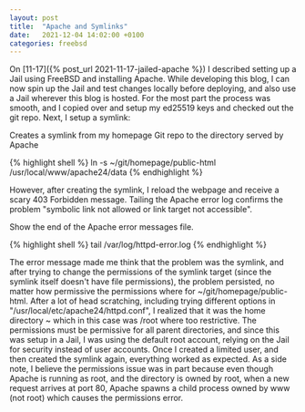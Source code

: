 ```yaml
---
layout: post
title:  "Apache and Symlinks"
date:   2021-12-04 14:02:00 +0100
categories: freebsd
---
```


On [11-17]({% post_url 2021-11-17-jailed-apache %}) I described setting up a Jail using FreeBSD and installing Apache.  While developing this blog, I can now spin up the Jail and test changes locally before deploying, and also use a Jail wherever this blog is hosted.  For the most part the process was smooth, and I copied over and setup my ed25519 keys and checked out the git repo.  Next, I setup a symlink:

Creates a symlink from my homepage Git repo to the directory served by Apache

{% highlight shell %}
ln -s ~/git/homepage/public-html /usr/local/www/apache24/data
{% endhighlight %}

However, after creating the symlink, I reload the webpage and receive a scary 403 Forbidden message.  Tailing the Apache error log confirms the problem "symbolic link not allowed or link target not accessible".

Show the end of the Apache error messages file.

{% highlight shell %}
tail /var/log/httpd-error.log
{% endhighlight %}

The error message made me think that the problem was the symlink, and after trying to change the permissions of the symlink target (since the symlink itself doesn't have file permissions), the problem persisted, no matter how permissive the permissions where for ~/git/homepage/public-html.  After a lot of head scratching, including trying different options in "/usr/local/etc/apache24/httpd.conf", I realized that it was the home directory ~ which in this case was /root where too restrictive.  The permissions must be permissive for all parent directories, and since this was setup in a Jail, I was using the default root account, relying on the Jail for security instead of user accounts. Once I created a limited user, and then created the symlink again, everything worked as expected.  As a side note, I believe the permissions issue was in part because even though Apache is running as root, and the directory is owned by root, when a new request arrives at port 80, Apache spawns a child process owned by www (not root) which causes the permissions error.
